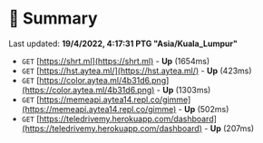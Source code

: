 # 📖 Summary
Last updated: **19/4/2022, 4:17:31 PTG "Asia/Kuala_Lumpur"**

- `GET` [https://shrt.ml](https://shrt.ml) - **Up** (1654ms)
- `GET` [https://hst.aytea.ml/](https://hst.aytea.ml/) - **Up** (423ms)
- `GET` [https://color.aytea.ml/4b31d6.png](https://color.aytea.ml/4b31d6.png) - **Up** (1303ms)
- `GET` [https://memeapi.aytea14.repl.co/gimme](https://memeapi.aytea14.repl.co/gimme) - **Up** (502ms)
- `GET` [https://teledrivemy.herokuapp.com/dashboard](https://teledrivemy.herokuapp.com/dashboard) - **Up** (207ms)
